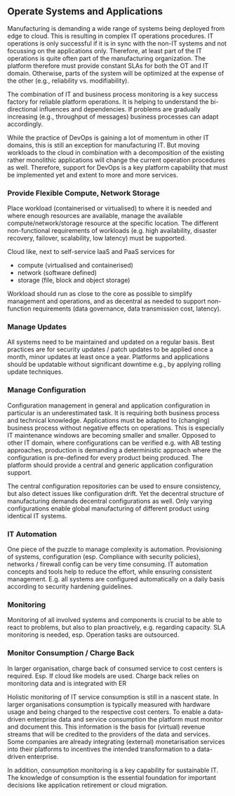 ## Operate Systems and Applications

Manufacturing is demanding a wide range of systems being deployed from
edge to cloud. This is resulting in complex IT operations procedures. IT
operations is only successful if it is in sync with the non-IT systems
and not focussing on the applications only. Therefore, at least part of
the IT operations is quite often part of the manufacturing organization.
The platform therefore must provide constant SLAs for both the OT and IT
domain. Otherwise, parts of the system will be optimized at the expense
of the other (e.g., reliability vs. modifiability).

The combination of IT and business process monitoring is a key success
factory for reliable platform operations. It is helping to understand
the bi-directional influences and dependencies. If problems are
gradually increasing (e.g., throughput of messages) business processes
can adapt accordingly.

While the practice of DevOps is gaining a lot of momentum in other IT
domains, this is still an exception for manufacturing IT. But moving
workloads to the cloud in combination with a decomposition of the
existing rather monolithic applications will change the current
operation procedures as well. Therefore, support for DevOps is a key
platform capability that must be implemented yet and extent to more and
more services.

### Provide Flexible Compute, Network Storage

Place workload (containerised or virtualised) to where it is needed and
where enough resources are available, manage the available
compute/network/storage resource at the specific location. The different
non-functional requirements of workloads (e.g. high availability,
disaster recovery, failover, scalability, low latency) must be
supported.

Cloud like, next to self-service IaaS and PaaS services for
-   compute (virtualised and containerised)
-   network (software defined)
-   storage (file, block and object storage)

Workload should run as close to the core as possible to simplify
management and operations, and as decentral as needed to support
non-function requirements (data governance, data transmission cost,
latency).

### Manage Updates

All systems need to be maintained and updated on a regular basis. Best
practices are for security updates / patch updates to be applied once a
month, minor updates at least once a year. Platforms and applications
should be updatable without significant downtime e.g., by applying
rolling update techniques.

### Manage Configuration

Configuration management in general and application configuration in
particular is an underestimated task. It is requiring both business
process and technical knowledge. Applications must be adapted to
(changing) business process without negative effects on operations. This
is especially IT maintenance windows are becoming smaller and smaller.
Opposed to other IT domain, where configurations can be verified e.g.
with AB testing approaches, production is demanding a deterministic
approach where the configuration is pre-defined for every product being
produced. The platform should provide a central and generic application
configuration support.

The central configuration repositories can be used to ensure
consistency, but also detect issues like configuration drift. Yet the
decentral structure of manufacturing demands decentral configurations as
well. Only varying configurations enable global manufacturing of
different product using identical IT systems.

### IT Automation

One piece of the puzzle to manage complexity is automation. Provisioning
of systems, configuration (esp. Compliance with security policies),
networks / firewall config can be very time consuming. IT automation
concepts and tools help to reduce the effort, while ensuring consistent
management. E.g. all systems are configured automatically on a daily
basis according to security hardening guidelines.

### Monitoring

Monitoring of all involved systems and components is crucial to be able
to react to problems, but also to plan proactively, e.g. regarding
capacity. SLA monitoring is needed, esp. Operation tasks are outsourced.

### Monitor Consumption / Charge Back

In larger organisation, charge back of consumed service to cost centers
is required. Esp. If cloud like models are used. Charge back relies on
monitoring data and is integrated with ER

Holistic monitoring of IT service consumption is still in a nascent
state. In larger organisations consumption is typically measured with
hardware usage and being charged to the respective cost centers. To
enable a data-driven enterprise data and service consumption the
platform must monitor and document this. This information is the basis
for (virtual) revenue streams that will be credited to the providers of
the data and services. Some companies are already integrating (external)
monetarisation services into their platforms to incentives the intended
transformation to a data-driven enterprise.

In addition, consumption monitoring is a key capability for sustainable
IT. The knowledge of consumption is the essential foundation for
important decisions like application retirement or cloud migration.
